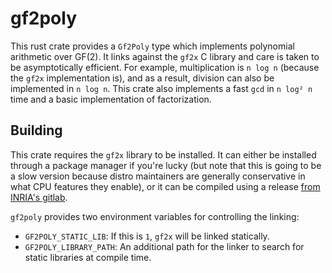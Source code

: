 gf2poly
===

This rust crate provides a `Gf2Poly` type which implements polynomial arithmetic over GF(2).
It links against the `gf2x` C library and care is taken to be asymptotically efficient.
For example, multiplication is `n log n` (because the `gf2x` implementation is), and as a result, division can also be implemented in `n log n`.
This crate also implements a fast `gcd` in `n log² n` time and a basic implementation of factorization.

Building
--------
This crate requires the `gf2x` library to be installed.
It can either be installed through a package manager if you're lucky (but note that this is going to be a slow version because distro maintainers are generally conservative in what CPU features they enable), or it can be compiled using a release [from INRIA's gitlab](https://gitlab.inria.fr/gf2x/gf2x).

`gf2poly` provides two environment variables for controlling the linking:
 * `GF2POLY_STATIC_LIB`: If this is `1`, `gf2x` will be linked statically.
 * `GF2POLY_LIBRARY_PATH`: An additional path for the linker to search for static libraries at compile time.
